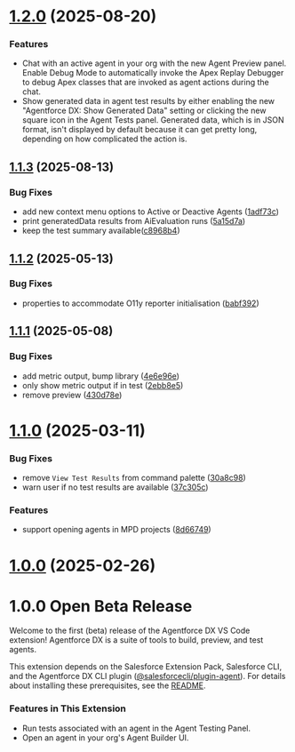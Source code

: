 # [1.2.0](https://github.com/salesforcecli/vsode-agents/compare/v1.1.3...v1.2.0) (2025-08-20)

### Features

- Chat with an active agent in your org with the new Agent Preview panel. Enable Debug Mode to automatically invoke the Apex Replay Debugger to debug Apex classes that are invoked as agent actions during the chat.
- Show generated data in agent test results by either enabling the new "Agentforce DX: Show Generated Data" setting or clicking the new square icon in the Agent Tests panel. Generated data, which is in JSON format, isn't displayed by default because it can get pretty long, depending on how complicated the action is.

## [1.1.3](https://github.com/salesforcecli/vsode-agents/compare/v1.1.2...v1.1.3) (2025-08-13)

### Bug Fixes

- add new context menu options to Active or Deactive Agents ([1adf73c](https://github.com/salesforcecli/vsode-agents/commit/1adf73c4539a85b1388a096d5116f74476e5427d))
- print generatedData results from AiEvaluation runs ([5a15d7a](https://github.com/salesforcecli/vsode-agents/commit/5a15d7a8957830a1903c90814e773e3c5fd0dea9))
- keep the test summary available([c8968b4](https://github.com/salesforcecli/vsode-agents/commit/c8968b47bfcca724a06a9b05b76b38f7babc371e))

## [1.1.2](https://github.com/salesforcecli/vsode-agents/compare/v1.1.1...v1.1.2) (2025-05-13)

### Bug Fixes

- properties to accommodate O11y reporter initialisation ([babf392](https://github.com/salesforcecli/vsode-agents/commit/babf3925016a36e7ff5f7f652dd8613ec5e445b9))

## [1.1.1](https://github.com/salesforcecli/vsode-agents/compare/v1.1.0...v1.1.1) (2025-05-08)

### Bug Fixes

- add metric output, bump library ([4e6e96e](https://github.com/salesforcecli/vsode-agents/commit/4e6e96ecb691f5b94a4c4e62a054690abc9a29d7))
- only show metric output if in test ([2ebb8e5](https://github.com/salesforcecli/vsode-agents/commit/2ebb8e52c9477a5b03cc82ddcab5bc44f3752306))
- remove preview ([430d78e](https://github.com/salesforcecli/vsode-agents/commit/430d78e15f1e96341617dcb8ea0ff448b3fcebdc))

# [1.1.0](https://github.com/salesforcecli/vsode-agents/compare/v1.0.0...v1.1.0) (2025-03-11)

### Bug Fixes

- remove `View Test Results` from command palette ([30a8c98](https://github.com/salesforcecli/vsode-agents/commit/30a8c98c90a252d635e4d7ca87867491560e0cd0))
- warn user if no test results are available ([37c305c](https://github.com/salesforcecli/vsode-agents/commit/37c305ce5d616eaa650a7b442b42449a71413035))

### Features

- support opening agents in MPD projects ([8d66749](https://github.com/salesforcecli/vsode-agents/commit/8d667494fb9e61fb69a710241de27c403785578c))

# [1.0.0](https://github.com/salesforcecli/vsode-agents/compare/v0.1.0...v1.0.0) (2025-02-26)

# 1.0.0 Open Beta Release

Welcome to the first (beta) release of the Agentforce DX VS Code extension! Agentforce DX is a suite of tools to build, preview, and test agents.

This extension depends on the Salesforce Extension Pack, Salesforce CLI, and the Agentforce DX CLI plugin ([@salesforcecli/plugin-agent](https://github.com/salesforcecli/plugin-agent)). For details about installing these prerequisites, see the [README](./README.md).

### Features in This Extension

- Run tests associated with an agent in the Agent Testing Panel.
- Open an agent in your org's Agent Builder UI.
